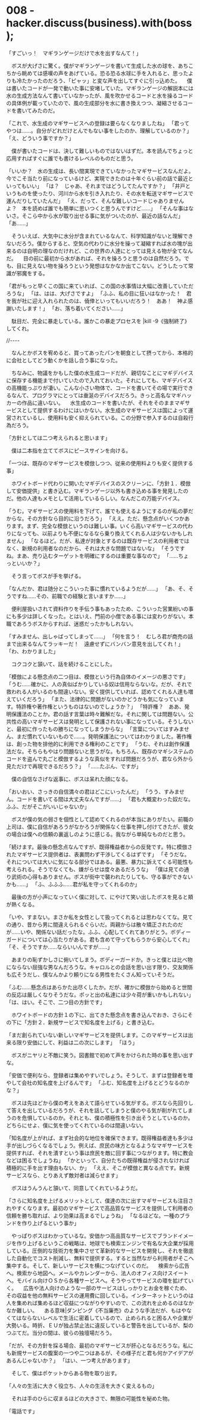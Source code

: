 # 008 - hacker.discuss(business).with(boss);

「すごいっ！　マギランゲージだけで水を出すなんて！」

　ボスが大げさに驚く。僕がマギランゲージを書いて生成した水の球を、あちこちから眺めては感嘆の声をあげている。恐る恐る水球に手を入れると、思ったよりも冷たかったのだろう、「ピャッ」と変な声を出してすぐに引っ込めた。
　僕は書いたコードが一発で動いた事に安堵していた。マギランゲージの解説本には水の生成方法なんて書いていなかったが、風を吹かせるコードと水を操るコードの具体例が載っていたので、風の生成部分を水に書き換えつつ、凝縮させるコードを書いてみたのだ。

「これで、水生成のマギサービスへの登録は要らなくなりましたね」
「君ってやつは……。自分がどれだけとんでもない事をしたのか、理解しているのか？」
「え、どういう事ですか？」

　僕が書いたコードは、決して難しいものではないはずだ。本を読んでちょっと応用すればすぐに誰でも書けるレベルのものだと思う。

「いいか？　水の生成は、長い間実現できていなかったマギサービスなんだよ。今でこそ当たり前になっているけど、実現できたのは十年ぐらい前の話で最近といってもいい」
「は？　じゃあ、それまではどうしてたんですか？」
「井戸というものを使ったり、河川から水を引き入れたり、その水を転送マギサービスで運んだりしていたんだ」
「え、だって、そんな難しいコードじゃありませんよ？　本を読めば誰でも簡単に思いつくと思うんですけど……」
「そんな事はないさ。そこら中から水が取り出せる事に気がついたのが、最近の話なんだ」
「あ……」

　そういえば、大気中に水分が含まれているなんて、科学知識がないと理解できないだろう。僕からすると、空気の代わりに水分を操って凝縮すれば水の塊が出来るのは自明の理なのだけれど、この世界の人達にとっては見える物が全てなんだ。
　目の前に最初から水があれば、それを操ろうと思うのは自然だろう。でも、目に見えない物を操ろうという発想はなかなか出てこない。どうしたって常識が邪魔をする。

「君がもっと早くこの国に来ていれば、この国の水事情は大幅に改善していただろうな」
「は、はは、大げさですよ」
「ふふ、私の目に狂いはなかった！　君を我が社に迎え入れられたのは、僥倖といってもいいだろう！　ああ！　神よ感謝いたします！」
「お、落ち着いてください……」

　駄目だ、完全に暴走している。誰かこの暴走プロセスを |kill -9《強制終了》 してくれ。

//----

　なんとかボスを宥めると、買ってあったパンを朝食として摂ってから、本格的に会社としてどう動くかを話し合う事になった。

　ちなみに、物議をかもした僕の水生成コードだが、親切なことにマギデバイスに保存する機能まで付いていたので入れておいた。それにしても、マギデバイスの高機能っぷりが凄い。こんな小さい物体で、コードを書いてその場で実行できるなんて、プログラマにとっては垂涎のデバイスだろう。きっと高名なマギハッカーの作品に違いない。
　水生成のコードを書いたが、それをそのままマギサービスとして提供するわけにはいかない。水生成のマギサービスは国によって運営されているし、使用料も安く抑えられている。この分野で参入するのは自殺行為だろう。

「方針としては二つ考えられると思います」

　僕は二本指を立ててボスにピースサインを向ける。

「一つは、既存のマギサービスを模倣しつつ、従来の使用料よりも安く提供する事」

　ホワイトボード代わりに開いたマギデバイスのスクリーンに、「方針１．模倣して安価提供」と書き込む。マギランゲージ以外も書き込める事を発見したのだ。他の人達もメモとして活用しているらしい。なんだこの万能デバイス。

「うむ。マギサービスの使用料を下げて、誰でも使えるようにするのが私の夢だからな。その方針なら目的に沿うだろう」
「ええ。ただ、懸念点がいくつかあります。まず、完全な模倣というのは難しい事。いくら高いマギサービスの代わりになっても、以前よりも不便になるなら乗り換えてくれる人は少ないかもしれません」
「なるほど。だが、私達が対象とするのは既存サービスの利用者ではなく、新規の利用者なのだから、それは大きな問題ではないな」
「そうですね。まあ、売り込むターゲットを明確にするのは重要な事なので」
「……ちょっといいか？」

　そう言ってボスが手を挙げる。

「なんだか、君は随分とこういった事に慣れているようだが……」
「あ、そ、そうですね……その、前職での経験と言いますか……」

　便利屋扱いされて資料作りを手伝う事もあったため、こういった営業紛いの事にも多少は詳しくなった。とはいえ、門前の小僧である事には変わりがない。本職であろうボスからすれば、迷惑だったかもしれない。

「すみません、出しゃばってしまって……」
「何を言う！　むしろ君が商売の話まで出来るなんてラッキーだ！　遠慮せずにバンバン意見を出してくれ！」
「わ、わかりました」

　コクコクと頷いて、話を続けることにした。

「模倣による懸念点の二つ目は、模倣という行為自体のイメージの悪さです」
「うむ……確かに、人の真似ばかりしている奴は信用ならないな。だが、それで救われる人がいるのも間違いない。安く提供していれば、認めてくれる人達も増えていくだろう」
「また、法律的に問題がないのかどうかも気になっています。特許権や著作権というものはないのでしょうか？」
「特許権？　ああ、発明保護法のことか。君の話す言葉は時々難解だな。それに関しては問題ない。公共性の高いマギサービスは発明として保護されない事になっている。そうしないと、最初に作ったもの勝ちになってしまうからな」
「言葉についてはすみません、まだ慣れていないもので……。発明保護法についてはわかりました。著作権は、創った物を排他的に利用できる権利のことです」
「うむ、それは創作保護法だな。そちらもやはり問題ないと思うがな。もちろん、既存のマギシステムのコードを盗んで丸ごと模倣するような真似をすれば問題だろうが、君なら外から見ただけで再現できるだろう？」
「……たぶん、ですが」

　僕の自信なさげな返事に、ボスは呆れた顔になる。

「おいおい、さっきの自信満々の君はどこにいったんだ」
「うう、すみません。コードを書いてる間は大丈夫なんですが……」
「君も大概変わった奴だな。ふふ、だがそこがいいじゃないか」

　ボスが僕の気の弱さを個性として認めてくれるのが本当にありがたい。前職の上司は、僕に自信があろうがなかろうが関係なく仕事を押し付けてきたが、彼女の場合は僕への信頼の裏返しのように感じる。我ながら単純なものだと思う。

「続けます。最後の懸念点なんですが、既得権益者からの反発です。特に模倣されたマギサービス提供者は、表裏問わず干渉してくるはずです」
「そうだな。それについては大いに気になる部分ではある。最悪、暴力に訴えてくる可能性も考えられる。そうでなくても、嫌がらせは度々あるだろうな」
「僕は見ての通り武術の心得もありません。ボスが街中で襲われたりしても、守る事ができないかも……」
「ふ、ふふふ……君が私を守ってくれるのか」

　最後の方が小声になっていく僕に対して、にやけて笑い出したボスを見ると頬が熱くなる。

「いや、すまない。まさか私を女性として扱ってくれるとは思わなくてな。見ての通り、昔から男に間違えられるぐらいだ。両親からは散々矯正されたのだが……いや、関係ない話だったな。ふふ、心配してくれてありがとう。ボディーガードについては心当たりがある。君も含めて守ってもらうから安心してくれ」
「そ、そうですか……ならいいんですが……」

　あまりの恥ずかしさに俯いてしまう。ボディーガードか。きっと僕とは比べ物にならない屈強な男なんだろうな。キャロルとの会話を思い出す限り、交友関係も広そうだし、僕なんかより頼りになる男性をたくさん知っていそうだ。

「ふむ……懸念点はあらかた出尽くしたか。だが、確かに模倣から始めると世間の反応は厳しくなりそうだな。ポッと出の私達には少々荷が重いかもしれない」
「は、はい。そこで、二つ目の方針です」

　ホワイトボードの方針１の下に、出てきた懸念点を書き込んでおき、さらにその下に「方針２．新規サービスで知名度を上げる」と書き込む。

「まだ創られていない新しいマギサービスを提供します。このマギサービスは出来る限り安価にして、利益は二の次にします」
「ほう」

　ボスがニヤリと不敵に笑う。図書館で初めて声をかけられた時の事を思い出すな。

「安価で便利なら、登録者は集めやすいでしょう。そうして、まずは登録者を増やして会社の知名度を上げるんです」
「ふむ、知名度を上げるとどうなるのかな？」

　ボスは先ほどから僕の考えをあえて語らせている気がする。ボスなら先回りして答えを出しているだろうが、それを話してしまうと僕のやる気が削がれてしまうのを危惧しているのか。それとも、僕の積極性を引き出そうとしているのか。どちらにせよ、僕に気を使ってくれているのは間違いない。

「知名度が上がれば、まず社会的な地位を確保できます。既得権益者達も多少は手が出しづらくなるでしょう。例えば、庶民の味方となるようなマギサービスを提供すれば、それを潰すという事は庶民を敵に回す事につながります。特に教会などは困るでしょうね」
「かといって、自分たちの既得権益が侵されなければ積極的に手を出す理由もない、か」
「ええ、そこが模倣と異なる点です。新規サービスなら、とりあえず敵対者は減らせます」

　ボスはうんうんと頷いて、同意してくれているようだ。

「さらに知名度を上げるメリットとして、僕達の次に出すマギサービスも注目されやすくなります。最初のマギサービスで高品質なサービスを提供して利用者の信頼を勝ち取れば、より効果は高まるでしょうね」
「なるほどな。一種のブランドを作り上げるという事か」

　やっぱりボスはわかっているな。安価かつ高品質なサービスでブランドイメージを作り上げるというこの戦略は、地球でも検索エンジンで有名な大企業が採用している。圧倒的な技術力を集中させて革新的なサービスを開発し、それを徹底した自動化でコスト削減し、無料で提供する。すると当然ながら利用者がそこへ集中する。そして、新しいサービスを横につなげていくのだ。
　検索から広告へ。検索から地図へ。メールやカレンダーから、法人のオフィス向けスイートへ。モバイル向けＯＳから各種サービスへ。そうやってサービスの環を拡げていく。
　広告や法人向けのような一部のサービスはしっかりとお金を稼ぐため、その収益を他の無料サービスの運用費に回している。インターネットというのは人を集めれば集めるほど収益につながりやすいので、この流れを止めるのはなかなか難しい。
　ある意味|ダンピング《不当廉売》のような手法だが、もはやなくてはならないレベルで生活に密着しているので、止められると困る人や企業が大勢いる。時折、ＥＵが独占禁止法に違反していると警告を出しているが、梨のつぶてだ。当分の間は、彼らの独壇場だろう。

「だが、その方針を採る場合、最初のマギサービスが肝心となるだろうな。私にも新規サービスの腹案の一つや二つはあるが、その様子だと君も何かアイデアがあるんじゃないか？」
「はい、一つ考えがあります」

　そして、僕はポケットからある物を取り出す。

「人々の生活に大きく役立ち、人々の生活を大きく変えるもの」

　それは手のひらに収まるほどの大きさで、無限の可能性を秘めた物。

「電話です」
